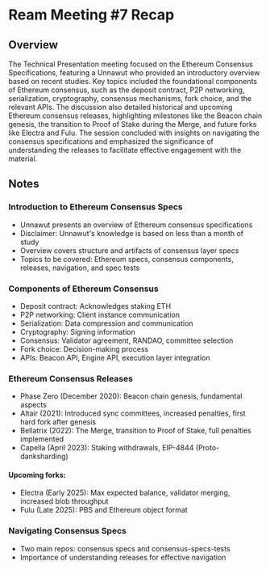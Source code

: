 # Ream Meeting #7 Recap

## Overview

The Technical Presentation meeting focused on the Ethereum Consensus Specifications, featuring a Unnawut who provided an introductory overview based on recent studies. Key topics included the foundational components of Ethereum consensus, such as the deposit contract, P2P networking, serialization, cryptography, consensus mechanisms, fork choice, and the relevant APIs. The discussion also detailed historical and upcoming Ethereum consensus releases, highlighting milestones like the Beacon chain genesis, the transition to Proof of Stake during the Merge, and future forks like Electra and Fulu. The session concluded with insights on navigating the consensus specifications and emphasized the significance of understanding the releases to facilitate effective engagement with the material.

## Notes

### Introduction to Ethereum Consensus Specs
- Unnawut presents an overview of Ethereum consensus specifications
- Disclaimer: Unnawut's knowledge is based on less than a month of study
- Overview covers structure and artifacts of consensus layer specs
- Topics to be covered: Ethereum specs, consensus components, releases, navigation, and spec tests

### Components of Ethereum Consensus
- Deposit contract: Acknowledges staking ETH
- P2P networking: Client instance communication
- Serialization: Data compression and communication
- Cryptography: Signing information
- Consensus: Validator agreement, RANDAO, committee selection
- Fork choice: Decision-making process
- APIs: Beacon API, Engine API, execution layer integration

### Ethereum Consensus Releases
- Phase Zero (December 2020): Beacon chain genesis, fundamental aspects
- Altair (2021): Introduced sync committees, increased penalties, first hard fork after genesis
- Bellatrix (2022): The Merge, transition to Proof of Stake, full penalties implemented
- Capella (April 2023): Staking withdrawals, EIP-4844 (Proto-danksharding)

#### Upcoming forks:
- Electra (Early 2025): Max expected balance, validator merging, increased blob throughput
- Fulu (Late 2025): PBS and Ethereum object format

### Navigating Consensus Specs
- Two main repos: consensus specs and consensus-specs-tests
- Importance of understanding releases for effective navigation
